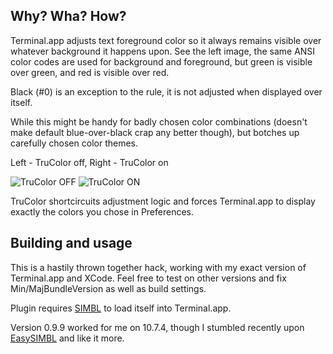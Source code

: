 ## Why? Wha? How?

Terminal.app adjusts text foreground color so it always remains visible over whatever background it happens upon.
See the left image, the same ANSI color codes are used for background and foreground,
but green is visible over green, and red is visible over red.

Black (#0) is an exception to the rule, it is not adjusted when displayed over itself.

While this might be handy for badly chosen color combinations (doesn't make default blue-over-black crap any better though), but botches up carefully chosen color themes.

Left - TruColor off, Right - TruColor on

![TruColor OFF](https://raw.github.com/earwin/TruColor/master/img/off.png) ![TruColor ON](https://raw.github.com/earwin/TruColor/master/img/on.png)

TruColor shortcircuits adjustment logic and forces Terminal.app to display exactly the colors you chose in Preferences.

## Building and usage

This is a hastily thrown together hack, working with my exact version of Terminal.app and XCode.
Feel free to test on other versions and fix Min/MajBundleVersion as well as build settings.

Plugin requires [SIMBL](http://www.culater.net/software/SIMBL/SIMBL.php) to load itself into Terminal.app.

Version 0.9.9 worked for me on 10.7.4, though I stumbled recently upon [EasySIMBL](https://github.com/norio-nomura/EasySIMBL) and like it more.
